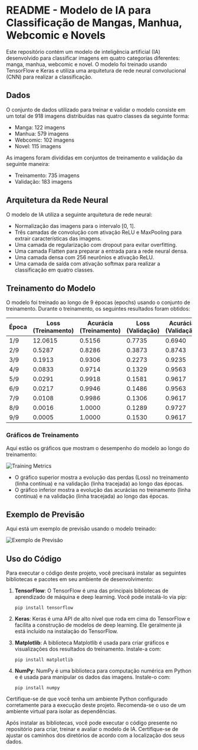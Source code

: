 # README - Modelo de IA para Classificação de Mangas, Manhua, Webcomic e Novels

Este repositório contém um modelo de inteligência artificial (IA) desenvolvido para classificar imagens em quatro categorias diferentes: manga, manhua, webcomic e novel. O modelo foi treinado usando TensorFlow e Keras e utiliza uma arquitetura de rede neural convolucional (CNN) para realizar a classificação.

## Dados

O conjunto de dados utilizado para treinar e validar o modelo consiste em um total de 918 imagens distribuídas nas quatro classes da seguinte forma:

- Manga: 122 imagens
- Manhua: 579 imagens
- Webcomic: 102 imagens
- Novel: 115 imagens

As imagens foram divididas em conjuntos de treinamento e validação da seguinte maneira:

- Treinamento: 735 imagens
- Validação: 183 imagens

## Arquitetura da Rede Neural

O modelo de IA utiliza a seguinte arquitetura de rede neural:

- Normalização das imagens para o intervalo [0, 1].
- Três camadas de convolução com ativação ReLU e MaxPooling para extrair características das imagens.
- Uma camada de regularização com dropout para evitar overfitting.
- Uma camada Flatten para preparar a entrada para a rede neural densa.
- Uma camada densa com 256 neurônios e ativação ReLU.
- Uma camada de saída com ativação softmax para realizar a classificação em quatro classes.

## Treinamento do Modelo

O modelo foi treinado ao longo de 9 épocas (epochs) usando o conjunto de treinamento. Durante o treinamento, os seguintes resultados foram obtidos:

| Época | Loss (Treinamento) | Acurácia (Treinamento) | Loss (Validação) | Acurácia (Validação) |
| ----- | ------------------ | ---------------------- | ---------------- | -------------------- |
| 1/9   | 12.0615            | 0.5156                 | 0.7735           | 0.6940               |
| 2/9   | 0.5287             | 0.8286                 | 0.3873           | 0.8743               |
| 3/9   | 0.1913             | 0.9306                 | 0.2273           | 0.9235               |
| 4/9   | 0.0833             | 0.9714                 | 0.1329           | 0.9563               |
| 5/9   | 0.0291             | 0.9918                 | 0.1581           | 0.9617               |
| 6/9   | 0.0217             | 0.9946                 | 0.1486           | 0.9563               |
| 7/9   | 0.0108             | 0.9986                 | 0.1306           | 0.9617               |
| 8/9   | 0.0016             | 1.0000                 | 0.1289           | 0.9727               |
| 9/9   | 0.0005             | 1.0000                 | 0.1530           | 0.9617               |

### Gráficos de Treinamento

Aqui estão os gráficos que mostram o desempenho do modelo ao longo do treinamento:

![Training Metrics](https://i.ibb.co/CWRQPjb/image-acurracy.png)

- O gráfico superior mostra a evolução das perdas (Loss) no treinamento (linha contínua) e na validação (linha tracejada) ao longo das épocas.
- O gráfico inferior mostra a evolução das acurácias no treinamento (linha contínua) e na validação (linha tracejada) ao longo das épocas.

## Exemplo de Previsão

Aqui está um exemplo de previsão usando o modelo treinado:

![Exemplo de Previsão](https://i.ibb.co/gFc67dv/abc.png)

## Uso do Código

Para executar o código deste projeto, você precisará instalar as seguintes bibliotecas e pacotes em seu ambiente de desenvolvimento:

1. **TensorFlow**: O TensorFlow é uma das principais bibliotecas de aprendizado de máquina e deep learning. Você pode instalá-lo via pip:

   ```
   pip install tensorflow
   ```

2. **Keras**: Keras é uma API de alto nível que roda em cima do TensorFlow e facilita a construção de modelos de deep learning. Ele geralmente já está incluído na instalação do TensorFlow.

3. **Matplotlib**: A biblioteca Matplotlib é usada para criar gráficos e visualizações dos resultados do treinamento. Instale-a com:

   ```
   pip install matplotlib
   ```

4. **NumPy**: NumPy é uma biblioteca para computação numérica em Python e é usada para manipular os dados das imagens. Instale-o com:

   ```
   pip install numpy
   ```

Certifique-se de que você tenha um ambiente Python configurado corretamente para a execução deste projeto. Recomenda-se o uso de um ambiente virtual para isolar as dependências.

Após instalar as bibliotecas, você pode executar o código presente no repositório para criar, treinar e avaliar o modelo de IA. Certifique-se de ajustar os caminhos dos diretórios de acordo com a localização dos seus dados.

